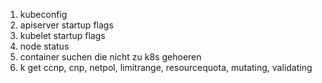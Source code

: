 1. kubeconfig
2. apiserver startup flags
3. kubelet startup flags
4. node status
5. container suchen die nicht zu k8s gehoeren
6. k get ccnp, cnp, netpol, limitrange, resourcequota, mutating, validating
